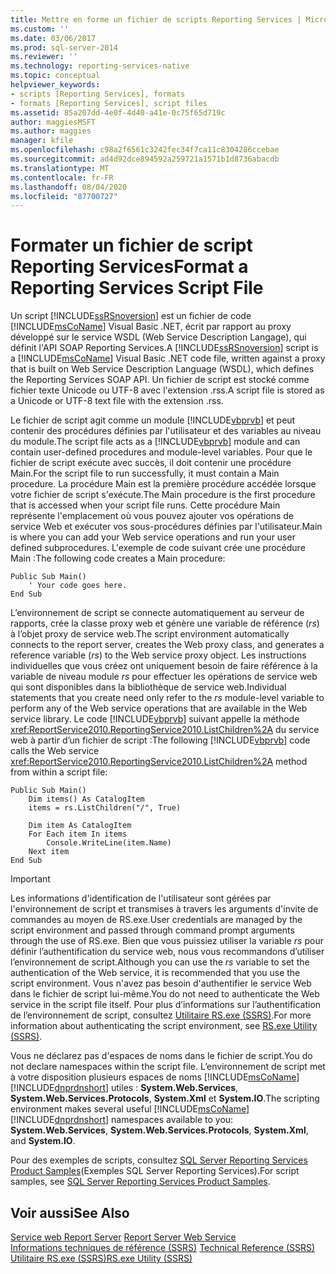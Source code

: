 ```yaml
---
title: Mettre en forme un fichier de scripts Reporting Services | Microsoft Docs
ms.custom: ''
ms.date: 03/06/2017
ms.prod: sql-server-2014
ms.reviewer: ''
ms.technology: reporting-services-native
ms.topic: conceptual
helpviewer_keywords:
- scripts [Reporting Services], formats
- formats [Reporting Services], script files
ms.assetid: 85a207dd-4e0f-4d40-a41e-0c75f65d719c
author: maggiesMSFT
ms.author: maggies
manager: kfile
ms.openlocfilehash: c98a2f6561c3242fec34f7ca11c8304286ccebae
ms.sourcegitcommit: ad4d92dce894592a259721a1571b1d8736abacdb
ms.translationtype: MT
ms.contentlocale: fr-FR
ms.lasthandoff: 08/04/2020
ms.locfileid: "87700727"
---
```

# <a name="format-a-reporting-services-script-file"></a><span data-ttu-id="cca2f-102">Formater un fichier de script Reporting Services</span><span class="sxs-lookup"><span data-stu-id="cca2f-102">Format a Reporting Services Script File</span></span>
  <span data-ttu-id="cca2f-103">Un script [!INCLUDE[ssRSnoversion](../../includes/ssrsnoversion-md.md)] est un fichier de code [!INCLUDE[msCoName](../../includes/msconame-md.md)] Visual Basic .NET, écrit par rapport au proxy développé sur le service WSDL (Web Service Description Langage), qui définit l'API SOAP Reporting Services.</span><span class="sxs-lookup"><span data-stu-id="cca2f-103">A [!INCLUDE[ssRSnoversion](../../includes/ssrsnoversion-md.md)] script is a [!INCLUDE[msCoName](../../includes/msconame-md.md)] Visual Basic .NET code file, written against a proxy that is built on Web Service Description Language (WSDL), which defines the Reporting Services SOAP API.</span></span> <span data-ttu-id="cca2f-104">Un fichier de script est stocké comme fichier texte Unicode ou UTF-8 avec l'extension .rss.</span><span class="sxs-lookup"><span data-stu-id="cca2f-104">A script file is stored as a Unicode or UTF-8 text file with the extension .rss.</span></span>  
  
 <span data-ttu-id="cca2f-105">Le fichier de script agit comme un module [!INCLUDE[vbprvb](../../includes/vbprvb-md.md)] et peut contenir des procédures définies par l'utilisateur et des variables au niveau du module.</span><span class="sxs-lookup"><span data-stu-id="cca2f-105">The script file acts as a [!INCLUDE[vbprvb](../../includes/vbprvb-md.md)] module and can contain user-defined procedures and module-level variables.</span></span> <span data-ttu-id="cca2f-106">Pour que le fichier de script exécute avec succès, il doit contenir une procédure Main.</span><span class="sxs-lookup"><span data-stu-id="cca2f-106">For the script file to run successfully, it must contain a Main procedure.</span></span> <span data-ttu-id="cca2f-107">La procédure Main est la première procédure accédée lorsque votre fichier de script s'exécute.</span><span class="sxs-lookup"><span data-stu-id="cca2f-107">The Main procedure is the first procedure that is accessed when your script file runs.</span></span> <span data-ttu-id="cca2f-108">Cette procédure Main représente l'emplacement où vous pouvez ajouter vos opérations de service Web et exécuter vos sous-procédures définies par l'utilisateur.</span><span class="sxs-lookup"><span data-stu-id="cca2f-108">Main is where you can add your Web service operations and run your user defined subprocedures.</span></span> <span data-ttu-id="cca2f-109">L'exemple de code suivant crée une procédure Main :</span><span class="sxs-lookup"><span data-stu-id="cca2f-109">The following code creates a Main procedure:</span></span>  
  
```  
Public Sub Main()  
    ' Your code goes here.  
End Sub  
```  
  
 <span data-ttu-id="cca2f-110">L’environnement de script se connecte automatiquement au serveur de rapports, crée la classe proxy web et génère une variable de référence (*rs*) à l’objet proxy de service web.</span><span class="sxs-lookup"><span data-stu-id="cca2f-110">The script environment automatically connects to the report server, creates the Web proxy class, and generates a reference variable (*rs*) to the Web service proxy object.</span></span> <span data-ttu-id="cca2f-111">Les instructions individuelles que vous créez ont uniquement besoin de faire référence à la variable de niveau module *rs* pour effectuer les opérations de service web qui sont disponibles dans la bibliothèque de service web.</span><span class="sxs-lookup"><span data-stu-id="cca2f-111">Individual statements that you create need only refer to the *rs* module-level variable to perform any of the Web service operations that are available in the Web service library.</span></span> <span data-ttu-id="cca2f-112">Le code [!INCLUDE[vbprvb](../../includes/vbprvb-md.md)] suivant appelle la méthode <xref:ReportService2010.ReportingService2010.ListChildren%2A> du service web à partir d’un fichier de script :</span><span class="sxs-lookup"><span data-stu-id="cca2f-112">The following [!INCLUDE[vbprvb](../../includes/vbprvb-md.md)] code calls the Web service <xref:ReportService2010.ReportingService2010.ListChildren%2A> method from within a script file:</span></span>  
  
```  
Public Sub Main()  
    Dim items() As CatalogItem  
    items = rs.ListChildren("/", True)  
  
    Dim item As CatalogItem  
    For Each item In items  
        Console.WriteLine(item.Name)  
    Next item  
End Sub   
```  
  
> [!IMPORTANT]  
>  <span data-ttu-id="cca2f-113">Les informations d'identification de l'utilisateur sont gérées par l'environnement de script et transmises à travers les arguments d'invite de commandes au moyen de RS.exe.</span><span class="sxs-lookup"><span data-stu-id="cca2f-113">User credentials are managed by the script environment and passed through command prompt arguments through the use of RS.exe.</span></span> <span data-ttu-id="cca2f-114">Bien que vous puissiez utiliser la variable *rs* pour définir l’authentification du service web, nous vous recommandons d’utiliser l’environnement de script.</span><span class="sxs-lookup"><span data-stu-id="cca2f-114">Although you can use the *rs* variable to set the authentication of the Web service, it is recommended that you use the script environment.</span></span> <span data-ttu-id="cca2f-115">Vous n'avez pas besoin d'authentifier le service Web dans le fichier de script lui-même.</span><span class="sxs-lookup"><span data-stu-id="cca2f-115">You do not need to authenticate the Web service in the script file itself.</span></span> <span data-ttu-id="cca2f-116">Pour plus d’informations sur l’authentification de l’environnement de script, consultez [Utilitaire RS.exe &#40;SSRS&#41;](rs-exe-utility-ssrs.md).</span><span class="sxs-lookup"><span data-stu-id="cca2f-116">For more information about authenticating the script environment, see [RS.exe Utility &#40;SSRS&#41;](rs-exe-utility-ssrs.md).</span></span>  
  
 <span data-ttu-id="cca2f-117">Vous ne déclarez pas d'espaces de noms dans le fichier de script.</span><span class="sxs-lookup"><span data-stu-id="cca2f-117">You do not declare namespaces within the script file.</span></span> <span data-ttu-id="cca2f-118">L’environnement de script met à votre disposition plusieurs espaces de noms [!INCLUDE[msCoName](../../includes/msconame-md.md)] [!INCLUDE[dnprdnshort](../../includes/dnprdnshort-md.md)] utiles : **System.Web.Services**, **System.Web.Services.Protocols**, **System.Xml** et **System.IO**.</span><span class="sxs-lookup"><span data-stu-id="cca2f-118">The scripting environment makes several useful [!INCLUDE[msCoName](../../includes/msconame-md.md)] [!INCLUDE[dnprdnshort](../../includes/dnprdnshort-md.md)] namespaces available to you: **System.Web.Services**, **System.Web.Services.Protocols**, **System.Xml**, and **System.IO**.</span></span>  
  
 <span data-ttu-id="cca2f-119">Pour des exemples de scripts, consultez [SQL Server Reporting Services Product Samples](https://go.microsoft.com/fwlink/?LinkId=177889)(Exemples SQL Server Reporting Services).</span><span class="sxs-lookup"><span data-stu-id="cca2f-119">For script samples, see [SQL Server Reporting Services Product Samples](https://go.microsoft.com/fwlink/?LinkId=177889).</span></span>  
  
## <a name="see-also"></a><span data-ttu-id="cca2f-120">Voir aussi</span><span class="sxs-lookup"><span data-stu-id="cca2f-120">See Also</span></span>  
 <span data-ttu-id="cca2f-121">[Service web Report Server](../report-server-web-service/report-server-web-service.md) </span><span class="sxs-lookup"><span data-stu-id="cca2f-121">[Report Server Web Service](../report-server-web-service/report-server-web-service.md) </span></span>  
 <span data-ttu-id="cca2f-122">[Informations techniques de référence &#40;SSRS&#41;](../technical-reference-ssrs.md) </span><span class="sxs-lookup"><span data-stu-id="cca2f-122">[Technical Reference &#40;SSRS&#41;](../technical-reference-ssrs.md) </span></span>  
 [<span data-ttu-id="cca2f-123">Utilitaire RS.exe &#40;SSRS&#41;</span><span class="sxs-lookup"><span data-stu-id="cca2f-123">RS.exe Utility &#40;SSRS&#41;</span></span>](rs-exe-utility-ssrs.md)  
  
  
